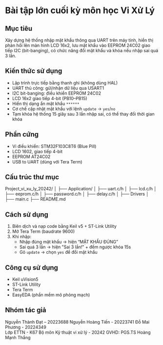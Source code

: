 # Bài tập lớn cuối kỳ môn học Vi Xử Lý

## Mục tiêu

Xây dựng hệ thống nhập mật khẩu thông qua UART trên máy tính, hiển thị phản hồi lên màn hình LCD 16x2, lưu mật khẩu vào EEPROM 24C02 giao tiếp I2C (bit-banging), có chức năng đổi mật khẩu và khóa nếu nhập sai quá 3 lần.

## Kiến thức sử dụng

- Lập trình trực tiếp bằng thanh ghi (không dùng HAL)
- UART thủ công: gửi/nhận dữ liệu qua USART1
- I2C bit-banging: điều khiển EEPROM 24C02
- LCD 16x2 giao tiếp 4-bit (PB10–PB15)
- Hiển thị dạng ẩn mật khẩu `******`
- Cơ chế cập nhật mật khẩu với lệnh `update` → `yes`/`no`
- Tạm khóa hệ thống 15 giây sau 3 lần nhập sai, có thể thay đổi thời gian khóa

## Phần cứng

- Vi điều khiển: STM32F103C8T6 (Blue Pill)
- LCD 1602, giao tiếp 4-bit
- EEPROM AT24C02
- USB to UART (dùng với Tera Term)

## Cấu trúc thư mục
Project_vi_xu_ly_20242/
│
├── Application/
│ ├── uart.c/h
│ ├── lcd.c/h
│ ├── eeprom.c/h
│ ├── password.c/h
│ ├── delay.c/h
│
├── Drivers
│ ├── main.c
├── README.md

## Cách sử dụng

1. Biên dịch và nạp code bằng Keil v5 + ST-Link Utility
2. Mở Tera Term (baudrate 9600)
3. Khi nhập:
   - Nhập đúng mật khẩu → hiện “MẬT KHẨU ĐÚNG”
   - Sai quá 3 lần → hiện "Sai 3 lần!" + đếm ngược khóa 15s
   - Gõ `update` → chọn `yes` để đổi mật khẩu

## Công cụ sử dụng

- Keil uVision5
- ST-Link Utility
- Tera Term
- EasyEDA (phần mềm mô phỏng mạch)

## Nhóm tác giả

Nguyễn Thành Đạt – 20223688
Nguyễn Hoàng Tiến - 20223741
Đỗ Mai Phương - 20224349  
Lớp ETTN - K67 
Bộ môn Kỹ thuật vi xử lý - 20242
GVHD: PGS.TS Hoàng Mạnh Thắng


